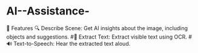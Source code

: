 # AI--Assistance-
📌 Features  🔍 Describe Scene: Get AI insights about the image, including objects and suggestions.
#📝 Extract Text: Extract visible text using OCR.
#🔊 Text-to-Speech: Hear the extracted text aloud.
